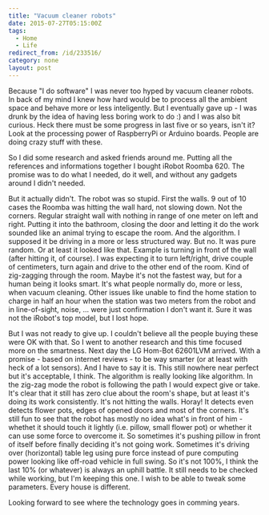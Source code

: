```yaml
---
title: "Vacuum cleaner robots"
date: 2015-07-27T05:15:00Z
tags:
  - Home
  - Life
redirect_from: /id/233516/
category: none
layout: post
---
```

Because "I do software" I was never too hyped by vacuum cleaner robots. In back of my mind I knew how hard would be to process all the ambient space and behave more or less inteligently. But I eventually gave up - I was drunk by the idea of having less boring work to do :) and I was also bit curious. Heck there must be some progress in last five or so years, isn't it? Look at the processing power of RaspberryPi or Arduino boards. People are doing crazy stuff with these. 

<!-- excerpt -->

So I did some research and asked friends around me. Putting all the references and informations together I bought iRobot Roomba 620. The promise was to do what I needed, do it well, and without any gadgets around I didn't needed.

But it actually didn't. The robot was so stupid. First the walls. 9 out of 10 cases the Roomba was hitting the wall hard, not slowing down. Not the corners. Regular straight wall with nothing in range of one meter on left and right. Putting it into the bathroom, closing the door and letting it do the work sounded like an animal trying to escape the room. And the algorithm. I supposed it be driving in a more or less structured way. But no. It was pure random. Or at least it looked like that. Example is turning in front of the wall (after hitting it, of course). I was expecting it to turn left/right, drive couple of centimeters, turn again and drive to the other end of the room. Kind of zig-zagging through the room. Maybe it's not the fastest way, but for a human being it looks smart. It's what people normally do, more or less, when vacuum cleaning. Other issues like unable to find the home station to charge in half an hour when the station was two meters from the robot and in line-of-sight, noise, ... were just confirmation I don't want it. Sure it was not the iRobot's top model, but I lost hope.

But I was not ready to give up. I couldn't believe all the people buying these were OK with that. So I went to another research and this time focused more on the smartness. Next day the LG Hom-Bot 62601LVM arrived. With a promise - based on internet reviews - to be way smarter (or at least with heck of a lot sensors). And I have to say it is. This still nowhere near perfect but it's acceptable, I think. The algorithm is really looking like algorithm. In the zig-zag mode the robot is following the path I would expect give or take. It's clear that it still has zero clue about the room's shape, but at least it's doing its work consistently. It's not hitting the walls. Horay! It detects even detects flower pots, edges of opened doors and most of the corners. It's still fun to see that the robot has mostly no idea what's in front of him - whethet it should touch it lightly (i.e. pillow, small flower pot) or whether it can use some force to overcome it. So sometimes it's pushing pillow in front of itself before finally deciding it's not going work. Sometimes it's driving over (horizontal) table leg using pure force instead of pure computing power looking like off-road vehicle in full swing. So it's not 100%, I think the last 10% (or whatever) is always an uphill battle. It still needs to be checked while working, but I'm keeping this one. I wish to be able to tweak some parameters. Every house is different.

Looking forward to see where the technology goes in comming years.     